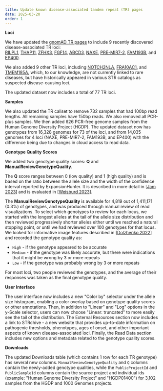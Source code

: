```yaml
---
title: Update known disease-associated tandem repeat (TR) pages
date: 2025-03-20
order: 1
---
```


**Loci**

We have updated the [gnomAD TR pages](https://gnomad.broadinstitute.org/short-tandem-repeats?dataset=gnomad_r4) to include 9 recently discovered disease-associated TR loci:  
[RILPL1](https://gnomad.broadinstitute.org/short-tandem-repeat/RILPL1?dataset=gnomad_r4), 
[THAP11](https://gnomad.broadinstitute.org/short-tandem-repeat/THAP11?dataset=gnomad_r4), 
[ZFHX3](https://gnomad.broadinstitute.org/short-tandem-repeat/ZFHX3?dataset=gnomad_r4),
[FGF14](https://gnomad.broadinstitute.org/short-tandem-repeat/FGF14?dataset=gnomad_r4), 
[ABCD3](https://gnomad.broadinstitute.org/short-tandem-repeat/ABCD3?dataset=gnomad_r4), 
[NAXE](https://gnomad.broadinstitute.org/short-tandem-repeat/NAXE?dataset=gnomad_r4), 
[PRE-MIR7-2](https://gnomad.broadinstitute.org/short-tandem-repeat/PRE-MIR7-2?dataset=gnomad_r4), 
[FAM193B](https://gnomad.broadinstitute.org/short-tandem-repeat/FAM193B?dataset=gnomad_r4), 
and [EP400](https://gnomad.broadinstitute.org/short-tandem-repeat/EP400?dataset=gnomad_r4).

We also added 9 other TR loci, including [NOTCH2NLA](https://gnomad.broadinstitute.org/short-tandem-repeat/NOTCH2NLA?dataset=gnomad_r4), [FRA10AC1](https://gnomad.broadinstitute.org/short-tandem-repeat/FRA10AC1?dataset=gnomad_r4), and [TMEM185A](https://gnomad.broadinstitute.org/short-tandem-repeat/TMEM185A?dataset=gnomad_r4), which, to our knowledge, are not currently linked to rare diseases, but have historically appeared in various STR catalogs as suspected disease-causing loci. 

The updated dataset now includes a total of 77 TR loci. 


**Samples**

We also updated the TR callset to remove 732 samples that had 100bp read lengths. All remaining samples have 150bp reads. We also removed all PCR-plus samples. We then added 626 PCR-free genome samples from the Human Genome Diversity Project (HGDP). The updated dataset now has genotypes from 16,328 genomes for 73 of the loci, and from 14,035 genomes for 4 loci (NAXE, PRE-MIR7-2, FAM193B, and EP400) with 
the difference being due to changes in cloud access to read data. 

**Genotype Quality Scores**

We added two genotype quality scores: **Q** and **ManualReviewGenotypeQuality**.  

The **Q** score ranges between 0 (low quality) and 1 (high quality) and is based on the ratio between the allele size and the width of the confidence interval reported by ExpansionHunter. It is described in more detail in [[Jam 2023](https://pmc.ncbi.nlm.nih.gov/articles/PMC10028971)] and is evaluated in [[Weisburd 2023](https://pubmed.ncbi.nlm.nih.gov/37214979/)].

The **ManualReviewGenotypeQuality** is available for 4,819 out of 1,411,171 (0.3%) of genotypes, and was produced through manual review of read visualizations.
To select which genotypes to review for each locus, we started with the longest alleles at the tail of the allele size distribution and then 
reviewed progressively shorter alleles either until we reached a natural stopping point, or until we had reviewed over 100 genotypes for that locus. 
We looked for informative image features described in [[Dolzhenko 2022](https://pubmed.ncbi.nlm.nih.gov/35948990/)] and recorded the genotype quality as:  
* `High` - if the genotype appeared to be accurate  
* `Medium` - if the genotype was likely accurate, but there were indications that it might be wrong by 3 or more repeats  
* `Low` - if the genotype was probably wrong by 3 or more repeats  

For most loci, two people reviewed the genotypes, and the average of their responses was taken as the final genotype quality. 

**User Interface**

The user interface now includes a new "Color by" selector under the allele size histogram, enabling a color overlay based on genotype quality scores or other annotations. 
Then, in addition to "Linear" and "Log" options in the y-Scale selector, users can now choose "Linear: truncated" to more easily see the tail of the distribution. 
The External Resources section now includes a link to STRchive - a new website that provides up-to-date information on pathogenic thresholds, phenotypes, ages of onset, and other important aspects of known disease-associated loci.  Finally, the Read Data section includes new options and metadata related to the genotype quality scores.

**Downloads**

The updated Downloads table (which contains 1 row for each TR genotype) has several new columns.
`ManualReviewGenotypeQuality` and `Q` columns contain the newly-added genotype qualities, while the `PublicProjectId` and `PublicSampleId` columns contain the source project and individual ids (example: "Human Genome Diversity Project" and "HGDP01400") for 3,102 samples from the HGDP and 1000 Genomes projects.

